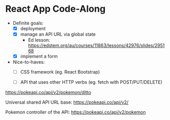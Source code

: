# React App Code-Along

- Definite goals:
	- [x] deployment
	- [x] manage an API URL via global state 
		- Ed lesson: https://edstem.org/au/courses/11863/lessons/42976/slides/295168 
	- [x] implement a form
- Nice-to-haves:
	- [ ] CSS framework (eg. React Bootstrap)
	- [ ] API that uses other HTTP verbs (eg. fetch with POST/PUT/DELETE)


https://pokeapi.co/api/v2/pokemon/ditto

Universal shared API URL base:
https://pokeapi.co/api/v2/

Pokemon controller of the API: 
https://pokeapi.co/api/v2/pokemon